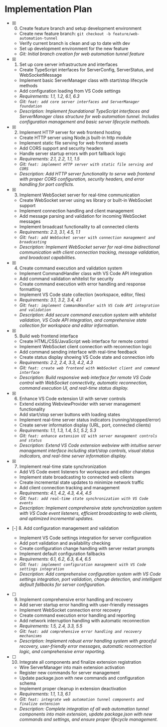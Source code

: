# Implementation Plan

- [x] 0. Create feature branch and setup development environment





  - Create new feature branch: `git checkout -b feature/web-automation-tunnel`
  - Verify current branch is clean and up to date with dev
  - Set up development environment for the new feature
  - _Git: Initial branch creation for web automation tunnel feature_

- [x] 1. Set up core server infrastructure and interfaces





  - Create TypeScript interfaces for ServerConfig, ServerStatus, and WebSocketMessage
  - Implement basic ServerManager class with start/stop lifecycle methods
  - Add configuration loading from VS Code settings
  - _Requirements: 1.1, 1.2, 6.1, 6.3_
  - _Git: `feat: add core server interfaces and ServerManager foundation`_
  - _Description: Implement foundational TypeScript interfaces and ServerManager class structure for web automation tunnel. Includes configuration management and basic server lifecycle methods._

- [x] 2. Implement HTTP server for web frontend hosting





  - Create HTTP server using Node.js built-in http module
  - Implement static file serving for web frontend assets
  - Add CORS support and security headers
  - Handle server startup errors with port fallback logic
  - _Requirements: 2.1, 2.2, 1.1, 1.5_
  - _Git: `feat: implement HTTP server with static file serving and CORS`_
  - _Description: Add HTTP server functionality to serve web frontend with proper CORS configuration, security headers, and error handling for port conflicts._

- [x] 3. Implement WebSocket server for real-time communication





  - Create WebSocket server using ws library or built-in WebSocket support
  - Implement connection handling and client management
  - Add message parsing and validation for incoming WebSocket messages
  - Implement broadcast functionality to all connected clients
  - _Requirements: 2.3, 3.1, 4.5, 1.1_
  - _Git: `feat: add WebSocket server with connection management and broadcasting`_
  - _Description: Implement WebSocket server for real-time bidirectional communication with client connection tracking, message validation, and broadcast capabilities._

- [x] 4. Create command execution and validation system





  - Implement CommandHandler class with VS Code API integration
  - Add command validation whitelist for security
  - Create command execution with error handling and response formatting
  - Implement VS Code state collection (workspace, editor, files)
  - _Requirements: 3.1, 3.2, 3.4, 4.1_
  - _Git: `feat: implement CommandHandler with VS Code API integration and validation`_
  - _Description: Add secure command execution system with whitelist validation, VS Code API integration, and comprehensive state collection for workspace and editor information._

- [x] 5. Build web frontend interface





  - Create HTML/CSS/JavaScript web interface for remote control
  - Implement WebSocket client connection with reconnection logic
  - Add command sending interface with real-time feedback
  - Create status display showing VS Code state and connection info
  - _Requirements: 2.2, 2.4, 3.3, 4.2, 4.3_
  - _Git: `feat: create web frontend with WebSocket client and command interface`_
  - _Description: Build responsive web interface for remote VS Code control with WebSocket connectivity, automatic reconnection, command execution UI, and real-time status display._

- [x] 6. Enhance VS Code extension UI with server controls





  - Extend existing WebviewProvider with server management functionality
  - Add start/stop server buttons with loading states
  - Implement real-time server status indicators (running/stopped/error)
  - Create server information display (URL, port, connected clients)
  - _Requirements: 1.1, 1.3, 1.4, 5.1, 5.2, 5.3_
  - _Git: `feat: enhance extension UI with server management controls and status`_
  - _Description: Extend VS Code extension webview with intuitive server management interface including start/stop controls, visual status indicators, and real-time server information display._

- [x] 7. Implement real-time state synchronization





  - Add VS Code event listeners for workspace and editor changes
  - Implement state broadcasting to connected web clients
  - Create incremental state updates to minimize network traffic
  - Add client connection tracking and management
  - _Requirements: 4.1, 4.2, 4.3, 4.4, 4.5_
  - _Git: `feat: add real-time state synchronization with VS Code events`_
  - _Description: Implement comprehensive state synchronization system with VS Code event listeners, efficient broadcasting to web clients, and optimized incremental updates._

- [-] 8. Add configuration management and validation



  - Implement VS Code settings integration for server configuration
  - Add port validation and availability checking
  - Create configuration change handling with server restart prompts
  - Implement default configuration fallbacks
  - _Requirements: 6.1, 6.2, 6.3, 6.4, 6.5_
  - _Git: `feat: implement configuration management with VS Code settings integration`_
  - _Description: Add comprehensive configuration system with VS Code settings integration, port validation, change detection, and intelligent default fallbacks for server configuration._

- [ ] 9. Implement comprehensive error handling and recovery
  - Add server startup error handling with user-friendly messages
  - Implement WebSocket connection error recovery
  - Create command execution error handling and reporting
  - Add network interruption handling with automatic reconnection
  - _Requirements: 1.5, 2.4, 3.3, 5.5_
  - _Git: `feat: add comprehensive error handling and recovery mechanisms`_
  - _Description: Implement robust error handling system with graceful recovery, user-friendly error messages, automatic reconnection logic, and comprehensive error reporting._

- [ ] 10. Integrate all components and finalize extension registration
  - Wire ServerManager into main extension activation
  - Register new commands for server management
  - Update package.json with new commands and configuration schema
  - Implement proper cleanup in extension deactivation
  - _Requirements: 1.1, 1.3, 6.1_
  - _Git: `feat: integrate web automation tunnel components and finalize extension`_
  - _Description: Complete integration of all web automation tunnel components into main extension, update package.json with new commands and settings, and ensure proper lifecycle management._